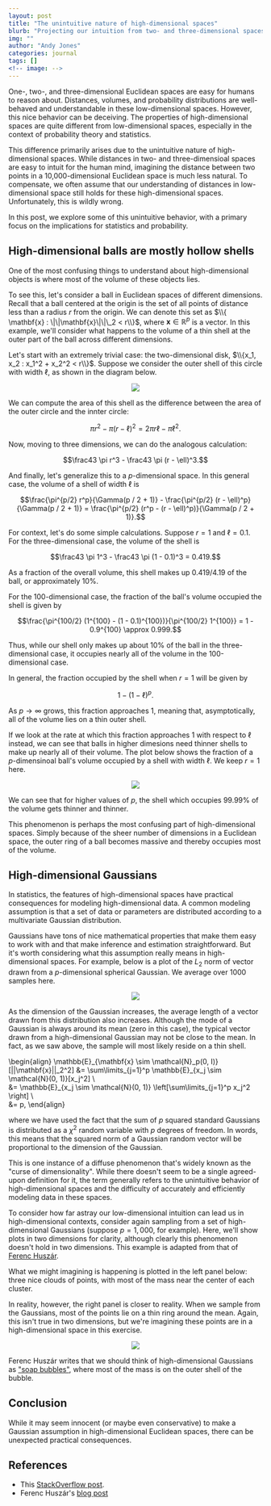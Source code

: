 ```yaml
---
layout: post
title: "The unintuitive nature of high-dimensional spaces"
blurb: "Projecting our intuition from two- and three-dimensional spaces onto high-dimensional spaces can go wildly wrong."
img: ""
author: "Andy Jones"
categories: journal
tags: []
<!-- image: -->
---
```


$$\DeclareMathOperator*{\argmin}{arg\,min}$$
$$\DeclareMathOperator*{\argmax}{arg\,max}$$

<style>
.column {
  float: left;
  width: 30%;
  padding: 5px;
}

/* Clear floats after image containers */
.row::after {
  content: "";
  clear: both;
  display: table;
}
</style>

One-, two-, and three-dimensional Euclidean spaces are easy for humans to reason about. Distances, volumes, and probability distributions are well-behaved and understandable in these low-dimensional spaces. However, this nice behavior can be deceiving. The properties of high-dimensional spaces are quite different from low-dimensional spaces, especially in the context of probability theory and statistics.

This difference primarily arises due to the unintuitive nature of high-dimensional spaces. While distances in two- and three-dimensioal spaces are easy to intuit for the human mind, imagining the distance between two points in a 10,000-dimensional Euclidean space is much less natural. To compensate, we often assume that our understanding of distances in low-dimensional space still holds for these high-dimensional spaces. Unfortunately, this is wildly wrong.

In this post, we explore some of this unintuitive behavior, with a primary focus on the implications for statistics and probability.

## High-dimensional balls are mostly hollow shells

One of the most confusing things to understand about high-dimensional objects is where most of the volume of these objects lies.

To see this, let's consider a ball in Euclidean spaces of different dimensions. Recall that a ball centered at the origin is the set of all points of distance less than a radius $r$ from the origin. We can denote this set as $\\{ \mathbf{x} : \|\|\mathbf{x}\|\|\_2 < r\\}$, where $\mathbf{x} \in \mathbb{R}^p$ is a vector. In this example, we'll consider what happens to the volume of a thin shell at the outer part of the ball across different dimensions.

Let's start with an extremely trivial case: the two-dimensional disk, $\\{x_1, x_2 : x_1^2 + x_2^2 < r\\}$. Suppose we consider the outer shell of this circle with width $\ell$, as shown in the diagram below.

<center>
<figure>
  <img src="/assets/high_dim_gaussian_twod_shell.png">
  <figcaption><i></i></figcaption>
</figure>
</center>

We can compute the area of this shell as the difference between the area of the outer circle and the innter circle:

$$\pi r^2 - \pi (r - \ell)^2 = 2\pi r \ell - \pi \ell^2.$$

Now, moving to three dimensions, we can do the analogous calculation:

$$\frac43 \pi r^3 - \frac43 \pi (r - \ell)^3.$$

And finally, let's generalize this to a $p$-dimensional space. In this general case, the volume of a shell of width $\ell$ is

$$\frac{\pi^{p/2} r^p}{\Gamma(p / 2 + 1)} - \frac{\pi^{p/2} (r - \ell)^p}{\Gamma(p / 2 + 1)} = \frac{\pi^{p/2} (r^p - (r - \ell)^p)}{\Gamma(p / 2 + 1)}.$$

For context, let's do some simple calculations. Suppose $r = 1$ and $\ell = 0.1$. For the three-dimensional case, the volume of the shell is

$$\frac43 \pi 1^3 - \frac43 \pi (1 - 0.1)^3 = 0.419.$$

As a fraction of the overall volume, this shell makes up $0.419 / 4.19$ of the ball, or approximately $10\%$.

For the 100-dimensional case, the fraction of the ball's volume occupied the shell is given by

$$\frac{\pi^{100/2} (1^{100} - (1 - 0.1)^{100})}{\pi^{100/2} 1^{100}} = 1 - 0.9^{100} \approx 0.999.$$

Thus, while our shell only makes up about $10\%$ of the ball in the three-dimensional case, it occupies nearly all of the volume in the 100-dimensional case.

In general, the fraction occupied by the shell when $r=1$ will be given by

$$1 - (1 - \ell)^p.$$

As $p \to \infty$ grows, this fraction approaches $1$, meaning that, asymptotically, all of the volume lies on a thin outer shell.

If we look at the rate at which this fraction approaches $1$ with respect to $\ell$ instead, we can see that balls in higher dimesions need thinner shells to make up nearly all of their volume. The plot below shows the fraction of a $p$-dimensinoal ball's volume occupied by a shell with width $\ell$. We keep $r=1$ here.

<center>
<figure>
  <img src="/assets/high_dim_gaussian_frac_volume.png">
  <figcaption><i></i></figcaption>
</figure>
</center>

We can see that for higher values of $p$, the shell which occupies $99.99\%$ of the volume gets thinner and thinner.

This phenomenon is perhaps the most confusing part of high-dimensional spaces. Simply because of the sheer number of dimensions in a Euclidean space, the outer ring of a ball becomes massive and thereby occupies most of the volume.

## High-dimensional Gaussians

In statistics, the features of high-dimensional spaces have practical consequences for modeling high-dimensional data. A common modeling assumption is that a set of data or parameters are distributed according to a multivariate Gaussian distribution. 

Gaussians have tons of nice mathematical properties that make them easy to work with and that make inference and estimation straightforward. But it's worth considering what this assumption really means in high-dimensional spaces. For example, below is a plot of the $L_2$ norm of vector drawn from a $p$-dimensional spherical Gaussian. We average over $1000$ samples here.

<center>
<figure>
  <img src="/assets/high_dim_gaussian_norm.png">
  <figcaption><i></i></figcaption>
</figure>
</center>

As the dimension of the Gaussian increases, the average length of a vector drawn from this distribution also increases. Although the mode of a Gaussian is always around its mean (zero in this case), the typical vector drawn from a high-dimensional Gaussian may not be close to the mean. In fact, as we saw above, the sample will most likely reside on a thin shell.

\begin{align}
\mathbb{E}\_{\mathbf{x} \sim \mathcal{N}\_p(0, I)}[\|\|\mathbf{x}\|\|\_2^2] &= \sum\limits_{j=1}^p \mathbb{E}\_{x_j \sim \mathcal{N}(0, 1)}[x_j^2] \\\
&= \mathbb{E}\_{x_j \sim \mathcal{N}(0, 1)} \left[\sum\limits_{j=1}^p x_j^2 \right] \\\
&= p,
\end{align}

where we have used the fact that the sum of $p$ squared standard Gaussians is distributed as a $\chi^2$ random variable with $p$ degrees of freedom. In words, this means that the squared norm of a Gaussian random vector will be proportional to the dimension of the Gaussian.

This is one instance of a diffuse phenomenon that's widely known as the "curse of dimensionality". While there doesn't seem to be a single agreed-upon definition for it, the term generally refers to the unintuitive behavior of high-dimensional spaces and the difficulty of accurately and efficiently modeling data in these spaces.

To consider how far astray our low-dimensional intuition can lead us in high-dimensional contexts, consider again sampling from a set of high-dimensional Gaussians (suppose $p=1,000$, for example). Here, we'll show plots in two dimensions for clarity, although clearly this phenomenon doesn't hold in two dimensions. This example is adapted from that of [Ferenc Huszár](https://www.inference.vc/high-dimensional-gaussian-distributions-are-soap-bubble).

What we might imagining is happening is plotted in the left panel below: three nice clouds of points, with most of the mass near the center of each cluster.

In reality, however, the right panel is closer to reality. When we sample from the Gaussians, most of the points lie on a thin ring around the mean. Again, this isn't true in two dimensions, but we're imagining these points are in a high-dimensional space in this exercise.

<center>
<figure>
  <img src="/assets/high_dim_gaussian_soap_bubbles.png">
  <figcaption><i></i></figcaption>
</figure>
</center>

Ferenc Huszár writes that we should think of high-dimensional Gaussians as ["soap bubbles"](https://www.inference.vc/high-dimensional-gaussian-distributions-are-soap-bubble/), where most of the mass is on the outer shell of the bubble.

## Conclusion

While it may seem innocent (or maybe even conservative) to make a Gaussian assumption in high-dimensional Euclidean spaces, there can be unexpected practical consequences. 

## References

- This [StackOverflow post](https://stats.stackexchange.com/questions/419412/why-is-gaussian-distribution-on-high-dimensional-space-like-a-soap-bubble).
- Ferenc Huszár's [blog post](https://www.inference.vc/high-dimensional-gaussian-distributions-are-soap-bubble)


